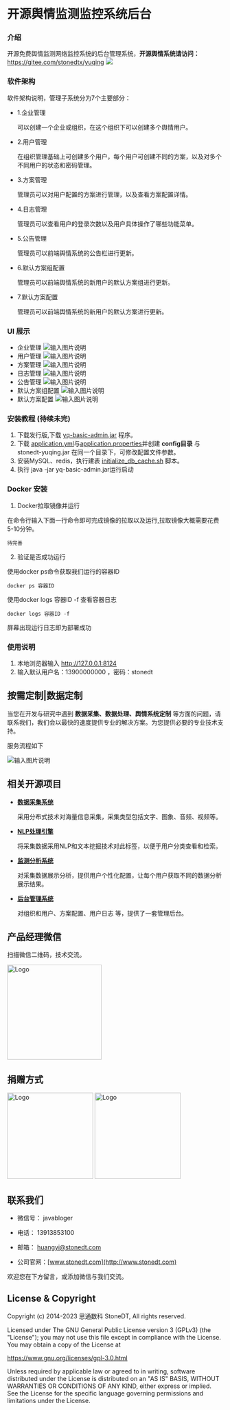 # 开源舆情监测监控系统后台

### 介绍
开源免费舆情监测网络监控系统的后台管理系统，**开源舆情系统请访问：**  https://gitee.com/stonedtx/yuqing
<img src="https://gitee.com/stonedtx/yuqing/raw/master/ProIMG/login.png" />



### 软件架构
软件架构说明，管理子系统分为7个主要部分：

- 1.企业管理
  
  可以创建一个企业或组织，在这个组织下可以创建多个舆情用户。

- 2.用户管理

  在组织管理基础上可创建多个用户，每个用户可创建不同的方案，以及对多个不同用户的状态和密码管理。

- 3.方案管理

  管理员可以对用户配置的方案进行管理，以及查看方案配置详情。

- 4.日志管理
 
  管理员可以查看用户的登录次数以及用户具体操作了哪些功能菜单。

- 5.公告管理

  管理员可以前端舆情系统的公告栏进行更新。

- 6.默认方案组配置

  管理员可以前端舆情系统的新用户的默认方案组进行更新。

- 7.默认方案配置

  管理员可以前端舆情系统的新用户的默认方案进行更新。

### UI 展示

- 企业管理
![输入图片说明](yuqing-manager/proIMG/group-manager.png)
- 用户管理
![输入图片说明](yuqing-manager/proIMG/user-manager.png)
- 方案管理
![输入图片说明](yuqing-manager/proIMG/case-manager.png)
- 日志管理
![输入图片说明](yuqing-manager/proIMG/logger-manager.png)
- 公告管理
![输入图片说明](yuqing-manager/proIMG/gonggao-manager.png)
- 默认方案组配置
![输入图片说明](yuqing-manager/proIMG/projectgroup-manager.png)
- 默认方案配置
![输入图片说明](yuqing-manager/proIMG/project-manager.png)



### 安装教程 (待续未完)

1.  下载发行版,下载 [yq-basic-admin.jar](https://gitee.com/stonedtx/yuqing-manager/blob/master/yuqing-manager/lastest_version/yq-basic-admin.jar) 程序。
2.  下载 [application.yml](https://gitee.com/stonedtx/yuqing-manager/blob/master/yuqing-manager/config/application.yml)与[application.properties](https://gitee.com/stonedtx/yuqing-manager/blob/master/yuqing-manager/config/application.properties)并创建 **config目录**  与 stonedt-yuqing.jar 在同一个目录下，可修改配置文件参数。
3.  安装MySQL、redis，执行建表 [initialize_db_cache.sh](https://gitee.com/stonedtx/yuqing-manager/blob/master/yuqing-manager/initialize_db_cache.sh)  脚本。
4.  执行 java -jar yq-basic-admin.jar运行启动


### Docker 安装

1.  Docker拉取镜像并运行

在命令行输入下面一行命令即可完成镜像的拉取以及运行,拉取镜像大概需要花费5-10分钟。

```
待完善
```

2.  验证是否成功运行

使用docker ps命令获取我们运行的容器ID

```
docker ps 容器ID
```


使用docker logs 容器ID -f 查看容器日志

```
docker logs 容器ID -f
```
屏幕出现运行日志即为部署成功



### 使用说明

1.  本地浏览器输入 http://127.0.0.1:8124
2.  输入默认用户名：13900000000 ，密码：stonedt



##  按需定制|数据定制
  当您在开发与研究中遇到  **数据采集、数据处理、舆情系统定制**  等方面的问题，请联系我们，我们会以最快的速度提供专业的解决方案。为您提供必要的专业技术支持。

  服务流程如下

![输入图片说明](https://gitee.com/stonedtx/yuqing/raw/master/ProIMG/data-plan.png)

## 相关开源项目

- **[数据采集系统](https://gitee.com/stonedtx/open-spider)** 

    采用分布式技术对海量信息采集，采集类型包括文字、图象、音频、视频等。

- **[NLP处理引擎](https://gitee.com/stonedtx/free-nlp-api)** 
 
  将采集数据采用NLP和文本挖掘技术对此标签，以便于用户分类查看和检索。

- **[监测分析系统](https://gitee.com/stonedtx/yuqing)** 
   
  对采集数据展示分析，提供用户个性化配置，让每个用户获取不同的数据分析展示结果。

- **[后台管理系统](https://gitee.com/stonedtx/yuqing-manager)** 
   
   对组织和用户、方案配置、用户日志 等，提供了一套管理后台。


## 产品经理微信
   扫描微信二维码，技术交流。

<img src="https://gitee.com/stonedtx/yuqing/raw/master/ProIMG/%E8%81%94%E7%B3%BB%E6%88%91%E4%BB%AC-%E4%B8%AA%E4%BA%BA%E5%BE%AE%E4%BF%A1.jpg" title="Logo"  width="220">


## 捐赠方式

<img src="https://gitee.com/stonedtx/yuqing/raw/master/ProIMG/Wechat.png" title="Logo"  width="200">

<img src="https://gitee.com/stonedtx/yuqing/raw/master/ProIMG/zhifubao-pay.png" title="Logo"  width="200">



## 联系我们

+ 微信号： javabloger  

+ 电话： 13913853100

+ 邮箱： huangyi@stonedt.com

+ 公司官网：[www.stonedt.com](http://www.stonedt.com)

欢迎您在下方留言，或添加微信与我们交流。


## License & Copyright

Copyright (c) 2014-2023 思通数科 StoneDT, All rights reserved.

Licensed under The GNU General Public License version 3 (GPLv3)  (the "License"); you may not use this file except in compliance with the License. You may obtain a copy of the License at

<https://www.gnu.org/licenses/gpl-3.0.html>

Unless required by applicable law or agreed to in writing, software distributed under the License is distributed on an "AS IS" BASIS, WITHOUT WARRANTIES OR CONDITIONS OF ANY KIND, either express or implied. See the License for the specific language governing permissions and limitations under the License.